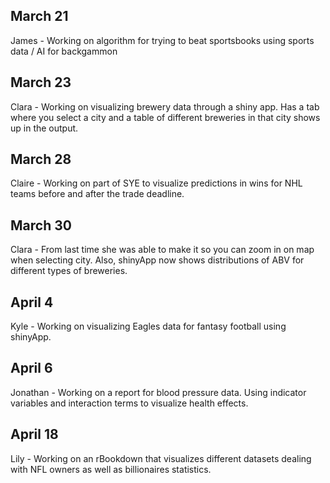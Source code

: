 ## March 21

James - Working on algorithm for trying to beat sportsbooks using sports data / AI for backgammon

## March 23

Clara - Working on visualizing brewery data through a shiny app. Has a tab where you select a city and a table of different breweries in that city shows up in the output.

## March 28

Claire - Working on part of SYE to visualize predictions in wins for NHL teams before and after the trade deadline.

## March 30

Clara - From last time she was able to make it so you can zoom in on map when selecting city. Also, shinyApp now shows distributions of ABV for different types of breweries.

## April 4

Kyle - Working on visualizing Eagles data for fantasy football using shinyApp.

## April 6

Jonathan - Working on a report for blood pressure data. Using indicator variables and interaction terms to visualize health effects.

## April 18

Lily - Working on an rBookdown that visualizes different datasets dealing with NFL owners as well as billionaires statistics.
